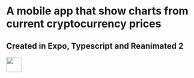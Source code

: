 # A mobile app that show charts from current cryptocurrency prices

## Created in Expo, Typescript and Reanimated 2

<img src="https://github.com/romulloqueiroz/portfolio_mobile-crypto_chart/blob/main/charts.gif" width="40" height="40" />